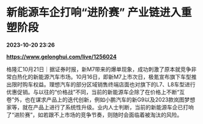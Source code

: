 # 新能源车企打响“进阶赛” 产业链进入重塑阶段

**2023-10-20 23:26**

**https://www.gelonghui.com/live/1256024**

格隆汇10月21日｜据证券时报，新M7带来的爆单现象，成功刺激了原本就竞争非常白热化的新能源汽车市场。10月16日，即新M7上市次日，极氪宣布旗下车型推出限时购车权益。理想汽车的部分区域销售终端店面也对旗下的L7、L8车型进行优惠促销。与以往的“价格战”不同，当前的新能源车企除了在价格上不断“互卷”外，也在谋求产品上的迭代创新，例如小鹏汽车的新G9以及2023款岚图梦想家等，就在产品上进行了系统性升级。业内人士判断，当前的新能源车企已打响了“进阶赛”，如若跟不上市场的竞争节奏，则随时会面临着被淘汰的风险。